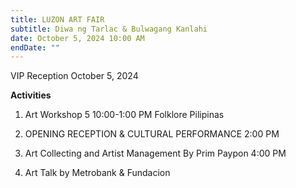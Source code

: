 ```yaml
---
title: LUZON ART FAIR
subtitle: Diwa ng Tarlac & Bulwagang Kanlahi
date: October 5, 2024 10:00 AM
endDate: ""
---
```

VIP Reception October 5, 2024 

**Activities**

1. Art Workshop 5
   10:00-1:00 PM
   Folklore Pilipinas


2. OPENING RECEPTION & CULTURAL PERFORMANCE
   2:00 PM

3. Art Collecting and Artist Management
By Prim Paypon
4:00 PM

4. Art Talk by Metrobank & Fundacion